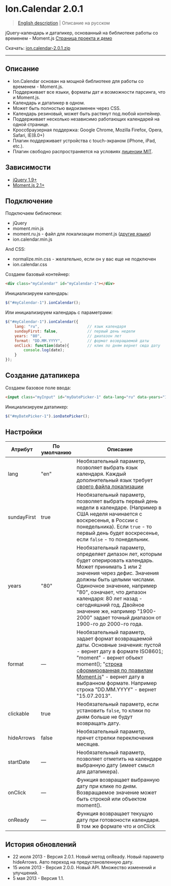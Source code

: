 # Ion.Calendar 2.0.1

> <a href="readme.md">English description</a> | Описание на русском

jQuery-календарь и датапикер, основанный на библиотеке работы со временем - Moment.js <a href="http://ionden.com/a/plugins/ion.calendar/index.html">Страница проекта и демо</a>

Скачать: <a href="http://ionden.com/a/plugins/ion.calendar/ion.calendar-2.0.1.zip">ion.calendar-2.0.1.zip</a>

***

## Описание
* Ion.Calendar основан на мощной библиотеке для работы со временем - Moment.js.
* Поддерживает все языки, форматы дат и возможности парсинга, что и Moment.js.
* Календарь и датапикер в одном.
* Может быть полностью видоизменен через CSS.
* Календарь резиновый, может быть растянут под любой контейнер.
* Поддерживает несколько независимо работающих календарей на одной странице.
* Кроссбраузерная поддержка: Google Chrome, Mozilla Firefox, Opera, Safari, IE(8.0+)
* Плагин поддерживает устройства с touch-экраном (iPhone, iPad, etc.).
* Плагин свободно распространяется на условиях <a href="http://ionden.com/a/plugins/licence.html" target="_blank">лицензии MIT</a>.

## Зависимости
* <a href="http://jquery.com/" target="_blank">jQuery 1.9+</a>
* <a href="http://momentjs.com/" target="_blank">Moment.js 2.1+</a>

## Подключение

Подключаем библиотеки:
* jQuery
* moment.min.js
* moment.ru.js - файл для локализации moment.js (<a href="https://github.com/timrwood/moment/tree/develop/min/lang" target="_blank">другие языки</a>)
* ion.calendar.min.js

And CSS:
* normalize.min.css - желательно, если он у вас еще не подключен
* ion.calendar.css


Создаем базовый контейнер:
```html
<div class="myCalendar" id="myCalendar-1"></div>
```

Инициализируем календарь:
```javascript
$("#myCalendar-1").ionCalendar();
```

Или инициализируем календарь с параметрами:
```javascript
$("#myCalendar-1").ionCalendar({
    lang: "ru",                     // язык календаря
    sundayFirst: false,             // первый день недели
    years: "80",                    // диапазон лет
    format: "DD.MM.YYYY",           // формат возвращаемой даты
    onClick: function(date){        // клик по дням вернет сюда дату
        console.log(date);
    }
});
```

## Создание датапикера

Создаем базовое поле ввода:
```html
<input class="myInput" id="myDatePicker-1" data-lang="ru" data-years="1995-2013" data-sundayfirst="false" />
```

Инициализируем датапикер:
```javascript
$("#myDatePicker-1").ionDatePicker();
```


## Настройки

<table class="options">
    <thead>
        <tr>
            <th>Атрибут</th>
            <th>По умолчанию</th>
            <th>Описание</th>
        </tr>
    </thead>
    <tbody>
        <tr>
            <td>lang</td>
            <td>"en"</td>
            <td>Необязательный параметр, позволяет выбрать язык календаря. Каждый дополнительный язык требует <a href="https://github.com/timrwood/moment/tree/develop/min/lang" target="_blank">своего файла локализации</a></td>
        </tr>
        <tr>
            <td>sundayFirst</td>
            <td>true</td>
            <td>Необязательный параметр, позволяет выбрать первый день недели в календаре. (Например в США неделя начинается с воскресенья, в России с понедельника). Если <code>true</code> - то первый день будет воскресенье, если <code>false</code> - то понедельник.</td>
        </tr>
        <tr>
            <td>years</td>
            <td>"80"</td>
            <td>Необязательный параметр, определяет дипазон лет, которым будет оперировать календарь. Может принимать 1 или 2 значения через дефис. Значения должны быть целыми числами. Одиночное значение, например "80", означает, что дипазон календаря: 80 лет назад - сегодняшний год. Двойное значение же, например "1900-2000" задает точный диапазон от 1900-го до 2000-го года.</td>
        </tr>
        <tr>
            <td>format</td>
            <td>—</td>
            <td>Необязательный параметр, задает формат возвращаемой даты. Основные значения: пустой - вернет дату в формате ISO8601; "moment" - вернет объект moment(); "<a href="http://momentjs.com/docs/#/displaying/format/" target="_blank">строка сформированная по правилам Moment.js</a>" - вернет дату в выбранном формате. Например строка "DD.MM.YYYY" - вернет "15.07.2013".</td>
        </tr>
        <tr>
            <td>clickable</td>
            <td>true</td>
            <td>Необязательный параметр, если установить <code>false</code>, то клики по дням больше не будут возвращать дату.</td>
        </tr>
        <tr>
            <td>hideArrows</td>
            <td>false</td>
            <td>Необязательный параметр, прячет стрелки переключения месяцев.</td>
        </tr>
        <tr>
            <td>startDate</td>
            <td>—</td>
            <td>Необязательный параметр, позволяет отметить на календаре выбранную дату (имеет смысл для датапикера).</td>
        </tr>
        <tr>
            <td>onClick</td>
            <td>—</td>
            <td>Функция возвращает выбранную дату при клике по дням. Возвращаемое значение может быть строкой или объектом moment().</td>
        </tr>
        <tr>
            <td>onReady</td>
            <td>—</td>
            <td>Функция возвращает текущую дату при готовоности календаря. В том же формате что и onClick</td>
        </tr>
    </tbody>
</table>

## История обновлений
* 22 июля 2013 - Версия 2.0.1. Новый метод onReady. Новый параметр hideArrows. Авто переход на предустановленную дату.
* 15 июля 2013 - Версия 2.0.0. Новый API. Множество изменений и улучшений.
* 5 мая 2013 - Версия 1.1.